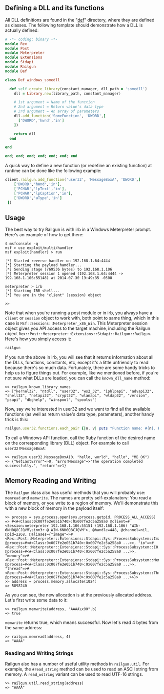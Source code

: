 ## Defining a DLL and its functions
All DLL definitions are found in the "[def](https://github.com/rapid7/metasploit-framework/tree/master/lib/rex/post/meterpreter/extensions/stdapi/railgun/def)" directory, where they are defined as classes. The following template should demonstrate how a DLL is actually defined:
```ruby
# -*- coding: binary -*-
module Rex
module Post
module Meterpreter
module Extensions
module Stdapi
module Railgun
module Def

class Def_windows_somedll

  def self.create_library(constant_manager, dll_path = 'somedll')
    dll = Library.new(library_path, constant_manager)

    # 1st argument = Name of the function
    # 2nd argument = Return value's data type
    # 3rd argument = An array of parameters
    dll.add_function('SomeFunction', 'DWORD',[
      ['DWORD','hwnd','in']
    ])

    return dll
  end

end

end; end; end; end; end; end; end
```

A quick way to define a new function (or redefine an existing function) at runtime can be done like the following example:
```ruby
client.railgun.add_function('user32', 'MessageBoxA', 'DWORD',[
	['DWORD','hWnd','in'],
	['PCHAR','lpText','in'],
	['PCHAR','lpCaption','in'],
	['DWORD','uType','in']
 ])
```

## Usage
The best way to try Railgun is with irb in a Windows Meterpreter prompt. Here's an example of how to get there:
```msf
$ msfconsole -q
msf > use exploit/multi/handler
msf exploit(handler) > run

[*] Started reverse handler on 192.168.1.64:4444
[*] Starting the payload handler...
[*] Sending stage (769536 bytes) to 192.168.1.106
[*] Meterpreter session 1 opened (192.168.1.64:4444 -> 192.168.1.106:55148) at 2014-07-30 19:49:35 -0500

meterpreter > irb
[*] Starting IRB shell...
[*] You are in the "client" (session) object

>>
```

Note that when you're running a post module or in irb, you always have a `client` or `session` object to work with, both point to same thing, which in this case is `Msf::Sessions::Meterpreter_x86_Win`. This Meterpreter session object gives you API access to the target machine, including the Railgun object `Rex::Post::Meterpreter::Extensions::Stdapi::Railgun::Railgun`. Here's how you simply access it:
```ruby
railgun
```

If you run the above in irb, you will see that it returns information about all the DLLs, functions, constants, etc, except it's a little unfriendly to read because there's so much data. Fortunately, there are some handy tricks to help us to figure things out. For example, like we mentioned before, if you're not sure what DLLs are loaded, you can call the `known_dll_name` method:
```
>> railgun.known_library_names
=> ["kernel32", "ntdll", "user32", "ws2_32", "iphlpapi", "advapi32", "shell32", "netapi32", "crypt32", "wlanapi", "wldap32", "version", "psapi", "dbghelp", "winspool", "spoolss"]
```

Now, say we're interested in user32 and we want to find all the available functions (as well as return value's data type, parameters), another handy trick is this:
```ruby
railgun.user32.functions.each_pair {|n, v| puts "Function name: #{n}, Returns: #{v.return_type}, Params: #{v.params}"}
```

To call a Windows API function, call the Ruby function of the desired name on the corresponding library (DLL) object. For example to call `user32!MessageBoxA`:
```
>> railgun.user32.MessageBoxA(0, "hello, world", "hello", "MB_OK")
=> {"GetLastError"=>0, "ErrorMessage"=>"The operation completed successfully.", "return"=>1}
```

## Memory Reading and Writing
The `Railgun` class also has useful methods that you will probably use: `memread` and `memwrite`. The names are pretty self-explanatory: You read a block of memory, or you write to a region of memory. We'll demonstrate this with a new block of memory in the payload itself:
```
>> process = sys.process.open(sys.process.getpid, PROCESS_ALL_ACCESS)
=> #<#<Class:0x007fe2e051b740>:0x007fe2c5a258a0 @client=#<Session:meterpreter 192.168.1.106:55151 (192.168.1.106) "WIN-6NH0Q8CJQVM\sinn3r @ WIN-6NH0Q8CJQVM">, @handle=448, @channel=nil, @pid=2268, @aliases={"image"=>#<Rex::Post::Meterpreter::Extensions::Stdapi::Sys::ProcessSubsystem::Image:0x007fe2c5a25828 @process=#<#<Class:0x007fe2e051b740>:0x007fe2c5a258a0 ...>>, "io"=>#<Rex::Post::Meterpreter::Extensions::Stdapi::Sys::ProcessSubsystem::IO:0x007fe2c5a257b0 @process=#<#<Class:0x007fe2e051b740>:0x007fe2c5a258a0 ...>>, "memory"=>#<Rex::Post::Meterpreter::Extensions::Stdapi::Sys::ProcessSubsystem::Memory:0x007fe2c5a25738 @process=#<#<Class:0x007fe2e051b740>:0x007fe2c5a258a0 ...>>, "thread"=>#<Rex::Post::Meterpreter::Extensions::Stdapi::Sys::ProcessSubsystem::Thread:0x007fe2c5a256c0 @process=#<#<Class:0x007fe2e051b740>:0x007fe2c5a258a0 ...>>}>
>> address = process.memory.allocate(1024)
=> 5898240
```

As you can see, the new allocation is at the previously allocated address. Let's first write some data to it:
```
>> railgun.memwrite(address, "AAAA\x00".b)
=> true
```

`memwrite` returns true, which means successful. Now let's read 4 bytes from the same address:
```
>> railgun.memread(address, 4)
=> "AAAA"
```

### Reading and Writing Strings
Railgun also has a number of useful utility methods in `railgun.util`. For example, the `#read_string` method can be used to read an ASCII string from memory. A `read_wstring` variant can be used to read UTF-16 strings.
```
>> railgun.util.read_string(address)
=> "AAAA"
```

